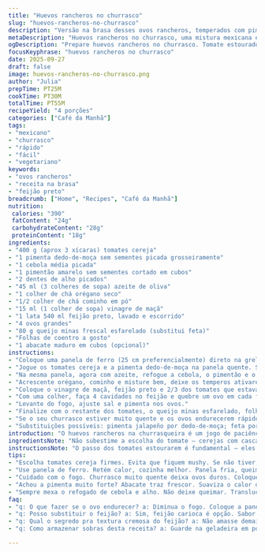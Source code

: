 ```yaml
---
title: "Huevos rancheros no churrasco"
slug: "huevos-rancheros-no-churrasco"
description: "Versão na brasa desses ovos rancheros, temperados com pimentas, tomates estourados e feijão preto bem cremoso. O queijo feta traz salinidade e a salsa fresca, um contraste herbal. Uma pitada de vinagre equilibra e amacia o feijão. Use panela de ferro pra pegar sabor e garantir cozimento uniforme. O segredo? Observar o tempo dos ovos pra gema escorrer – nada de gema dura aqui. Pode substituir o feta por queijo minas ou até ricota temperada. Se não curtir pimenta fresca, dá pra trocar por páprica defumada. Chama, que não tem erro."
metaDescription: "Huevos rancheros no churrasco, uma mistura mexicana e brasileira. Ovos, feijão e pimentas na brasa trazem sabor e textura."
ogDescription: "Prepare huevos rancheros no churrasco. Tomate estourado, feijão cremoso e ovos com gema mole, tudo feito na grelha."
focusKeyphrase: "huevos rancheros no churrasco"
date: 2025-09-27
draft: false
image: huevos-rancheros-no-churrasco.png
author: "Julia"
prepTime: PT25M
cookTime: PT30M
totalTime: PT55M
recipeYield: "4 porções"
categories: ["Café da Manhã"]
tags:
- "mexicano"
- "churrasco"
- "rápido"
- "fácil"
- "vegetariano"
keywords:
- "ovos rancheros"
- "receita na brasa"
- "feijão preto"
breadcrumb: ["Home", "Recipes", "Café da Manhã"]
nutrition: 
 calories: "390"
 fatContent: "24g"
 carbohydrateContent: "28g"
 proteinContent: "18g"
ingredients:
- "400 g (aprox 3 xícaras) tomates cereja"
- "1 pimenta dedo-de-moça sem sementes picada grosseiramente"
- "1 cebola média picada"
- "1 pimentão amarelo sem sementes cortado em cubos"
- "2 dentes de alho picados"
- "45 ml (3 colheres de sopa) azeite de oliva"
- "1 colher de chá orégano seco"
- "1/2 colher de chá cominho em pó"
- "15 ml (1 colher de sopa) vinagre de maçã"
- "1 lata 540 ml feijão preto, lavado e escorrido"
- "4 ovos grandes"
- "80 g queijo minas frescal esfarelado (substitui feta)"
- "Folhas de coentro a gosto"
- "1 abacate maduro em cubos (opcional)"
instructions:
- "Coloque uma panela de ferro (25 cm preferencialmente) direto na grelha do churrasco média (fogo médio). Esquente bem antes de começar."
- "Jogue os tomates cereja e a pimenta dedo-de-moça na panela quente. Sem óleo, deixe eles amolecerem e os tomates estourarem, soltando suco, essa parte é fundamental pra pegar aquele cheirinho de coisa boa da brasa. Mexa uma vez ou duas pra não queimar. Deve ficar uns 7-9 minutos - mais pelo olho que pelo relógio. Tire e reserve num bowl."
- "Na mesma panela, agora com azeite, refogue a cebola, o pimentão e o alho. Esses precisam ficar murchinhos e com aroma intenso, então mexa sempre e fique atento aos bordos da panela pra não queimar. Uns 3-4 minutos já tá bom."
- "Acrescente orégano, cominho e misture bem, deixe os temperos ativarem por cerca de 1 minuto só, perfume vai subir rápido."
- "Coloque o vinagre de maçã, feijão preto e 2/3 dos tomates que estavam reservados. Misture com cuidado pra não amassar demais o feijão – queremos textura cremosa mas ainda inteiros. Tempere com sal e pimenta."
- "Com uma colher, faça 4 cavidades no feijão e quebre um ovo em cada fenda. Abaixe a tampa do churrasco e deixe cozinhar até a clara firmar e a gema ainda escorrer, uns 5-7 minutos dependendo do calor. Nada de mexer ou apanhar antes disso."
- "Levante do fogo, ajuste sal e pimenta nos ovos."
- "Finalize com o restante dos tomates, o queijo minas esfarelado, folhas frescas de coentro e cubos de abacate, que traz creme e suavidade. Tortillas de milho na grelha são acompanhamentos clássicos se quiser saúde e crocância."
- "Se o seu churrasco estiver muito quente e os ovos endurecerem rápido, reduza o fogo ou coloque a panela nas bordas da grelha pra cozimento mais suave."
- "Substituições possíveis: pimenta jalapeño por dedo-de-moça; feta por queijo minas, queijo branco ou até ricota temperada; vinagre de vinho por vinagre de maçã. O feijão pode ser carioca, mas preto traz um sabor mais encorpado."
introduction: "O huevos rancheros na churrasqueira é um jogo de paciência e sensibilidade. A primeira vez é um caos – muita fumaça, ovo cru, feijão grudado. Com o tempo aprendi que a panela de ferro faz o trabalho sujo: retém calor, dá crosta nos tomates e feita na brasa fica com aquele aroma quase defumado, que casa bem com a pimenta fresca. Sempre repito: o segredo tá no tomate estourado, no feijão temperado com um toque ácido e, claro, na gema mole que escorre com jeito por cima. Tentei com vários queijos e o minas deu o equilíbrio salgado e cremoso que faltava; feta é ótimo, mas não é fácil achar por aqui fora das grandes cidades. Se exagerar na pimenta, equilibrar com abacate no fim. Algo simples, intenso e cheio de camadas, que aprendeu comigo a domar o fogo no churrasco."
ingredientsNote: "Não subestime a escolha do tomate – cerejas com casca firme evitam que tudo vire purê. A pimenta dedo-de-moça é minha preferida pra essa receita, picante na medida e aromática, mas pode usar jalapeño se gostar mais do amargo dele. Queijo feta original pode ser substituído por queijo minas frescal, que é mais fácil de achar e traz uma textura delicada, além de suavizar o salgado. O vinagre de maçã por aqui é mais acessível que o de vinho e dá um toque ligeiramente frutado que combina. E o abacate? Opcional, mas acresce na cremosidade e refrescância – só não deixe passar da hora para não escurecer. Para limpar o feijão preto sem perder sabor, enxague com água fria e deixe escorrer bem antes de usar."
instructionsNote: "O passo dos tomates estourarem é fundamental – eles vão liberar aquele suco doce e encorpado que dá liga ao molho. Se a panela estiver fria, vai cozinhar muito devagar, ou pior, grudar e queimar. Mexa vezes contadas – mexer demais porque sim ‘quebra’ a textura e vira purê. O refogado de cebola, pimentão e alho tem que ficar translúcido e macio mas nunca corar demais – se passar do ponto a receita perde frescor e ganha amargor. Quando juntar os feijões, mexa suavemente pra não desmanchar. O ovo? Tem que sentir a clara sólida, gema fluida – aqui o olho é o melhor juiz, nem precisa de relógio. Use o centro da panela se quiser gema mais cozida, borda pra gema mole. Finalizar com temperos frescos nunca é demais. Tortillas no fogo dão crocância e completam o prato, mas se estiver sem, pão aldeia mesmo funciona."
tips:
- "Escolha tomates cereja firmes. Evita que fiquem mushy. Se não tiver, mas tomate comum funciona, tire a pele. Faz diferença."
- "Use panela de ferro. Retém calor, cozinha melhor. Panela fria, queima tudo. Ou não cozinha. O aroma da brasa faz tudo brilhar."
- "Cuidado com o fogo. Churrasco muito quente deixa ovos duros. Coloque a panela nas bordas se precisar, mais suave."
- "Achou a pimenta muito forte? Abacate traz frescor. Suaviza o calor da pimenta. Alternativa simples. Salada também traz leveza."
- "Sempre mexa o refogado de cebola e alho. Não deixe queimar. Translucidez é o ponto; se dourar demais, amarga. Não quer amargor."
faq:
- "q: O que fazer se o ovo endurecer? a: Diminua o fogo. Coloque a panela nas bordas da grelha. Assim não escorrega."
- "q: Posso substituir o feijão? a: Sim, feijão carioca é opção. Sabor muda um pouco, mas ainda fica bem. Testes pessoais ajudam."
- "q: Qual o segredo pra textura cremosa do feijão? a: Não amasse demais. Mistura leve dá certo. Primeiro, cozinhe sem pressa."
- "q: Como armazenar sobras desta receita? a: Guarde na geladeira em pote fechado. Pode aquecer no micro-ondas. Utilize dentro de 2 dias."

---
```

